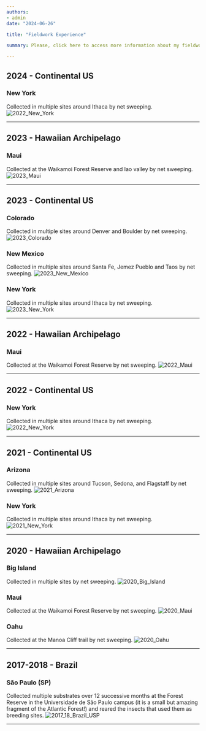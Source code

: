 ```yaml
---
authors:
- admin
date: "2024-06-26"

title: "Fieldwork Experience"

summary: Please, click here to access more information about my fieldwork experience.

---
```


## 2024 - Continental US

### New York
Collected in multiple sites around Ithaca by net sweeping.
![2022_New_York](/research/fieldwork/2024_New_York.jpg)

---

## 2023 - Hawaiian Archipelago

### Maui
Collected at the Waikamoi Forest Reserve and Iao valley by net sweeping.
![2023_Maui](/research/fieldwork/2023_Maui.jpg)

---

## 2023 - Continental US

### Colorado
Collected in multiple sites around Denver and Boulder by net sweeping.
![2023_Colorado](/research/fieldwork/2023_Colorado.jpg)

### New Mexico
Collected in multiple sites around Santa Fe, Jemez Pueblo and Taos by net sweeping.
![2023_New_Mexico](/research/fieldwork/2023_New_Mexico.jpg)

### New York
Collected in multiple sites around Ithaca by net sweeping.
![2023_New_York](/research/fieldwork/2023_New_York.jpg)

---

## 2022 - Hawaiian Archipelago

### Maui
Collected at the Waikamoi Forest Reserve by net sweeping.
![2022_Maui](/research/fieldwork/2022_Maui.jpg)

---

## 2022 - Continental US

### New York
Collected in multiple sites around Ithaca by net sweeping.
![2022_New_York](/research/fieldwork/2022_New_York.jpg)

---

## 2021 - Continental US

### Arizona
Collected in multiple sites around Tucson, Sedona, and Flagstaff by net sweeping.
![2021_Arizona](/research/fieldwork/2021_Arizona.jpg)

### New York
Collected in multiple sites around Ithaca by net sweeping.
![2021_New_York](/research/fieldwork/2021_New_York.jpg)

---

## 2020 - Hawaiian Archipelago

### Big Island
Collected in multiple sites by net sweeping.
![2020_Big_Island](/research/fieldwork/2020_Big_Island.jpg)

### Maui
Collected at the Waikamoi Forest Reserve by net sweeping.
![2020_Maui](/research/fieldwork/2020_Maui.jpg)

### Oahu
Collected at the Manoa Cliff trail by net sweeping.
![2020_Oahu](/research/fieldwork/2020_Oahu.jpg)

---

## 2017-2018 - Brazil

### São Paulo (SP)
Collected multiple substrates over 12 successive months at the Forest Reserve in the Universidade de São Paulo campus (it is a small but amazing fragment of the Atlantic Forest!) and reared the insects that used them as breeding sites.
![2017_18_Brazil_USP](/research/fieldwork/2017_18_Brazil_USP.jpg)

---